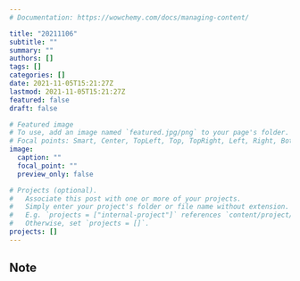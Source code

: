 ```yaml
---
# Documentation: https://wowchemy.com/docs/managing-content/

title: "20211106"
subtitle: ""
summary: ""
authors: []
tags: []
categories: []
date: 2021-11-05T15:21:27Z
lastmod: 2021-11-05T15:21:27Z
featured: false
draft: false

# Featured image
# To use, add an image named `featured.jpg/png` to your page's folder.
# Focal points: Smart, Center, TopLeft, Top, TopRight, Left, Right, BottomLeft, Bottom, BottomRight.
image:
  caption: ""
  focal_point: ""
  preview_only: false

# Projects (optional).
#   Associate this post with one or more of your projects.
#   Simply enter your project's folder or file name without extension.
#   E.g. `projects = ["internal-project"]` references `content/project/deep-learning/index.md`.
#   Otherwise, set `projects = []`.
projects: []
---
```


## Note

